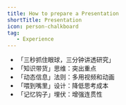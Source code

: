 ```yaml
---
title: How to prepare a Presentation
shortTitle: Presentation
icon: person-chalkboard
tag:
   - Experience
---
```


- 「三秒抓住眼球，三分钟讲透研究」
- 「知识带货」思维：突出重点
- 「动态信息」法则：多用视频和动画
- 「喂到嘴里」设计：降低思考成本
- 「记忆钩子」埋伏：增强连贯性
